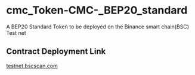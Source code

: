 # cmc_Token-CMC-_BEP20_standard
A BEP20 Standard Token to be deployed on the Binance smart chain(BSC) Test net


## Contract Deployment Link

[testnet.bscscan.com](https://testnet.bscscan.com/tx/0xa600ddbc1aa75cfdf3d11898eecfc34d475a98b172baff938178f98d548d156e)
